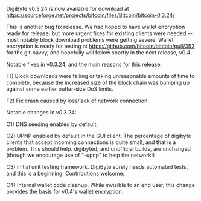 DigiByte v0.3.24 is now available for download at
https://sourceforge.net/projects/bitcoin/files/Bitcoin/bitcoin-0.3.24/

This is another bug fix release.  We had hoped to have wallet encryption ready for release, but more urgent fixes for existing clients were needed -- most notably block download problems were getting severe.  Wallet encryption is ready for testing at https://github.com/bitcoin/bitcoin/pull/352 for the git-savvy, and hopefully will follow shortly in the next release, v0.4.

Notable fixes in v0.3.24, and the main reasons for this release:

F1) Block downloads were failing or taking unreasonable amounts of time to complete, because the increased size of the block chain was bumping up against some earlier buffer-size DoS limits.

F2) Fix crash caused by loss/lack of network connection.

Notable changes in v0.3.24:

C1) DNS seeding enabled by default.

C2) UPNP enabled by default in the GUI client.  The percentage of digibyte clients that accept incoming connections is quite small, and that is a problem.  This should help.  digibyted, and unofficial builds, are unchanged (though we encourage use of "-upnp" to help the network!)

C3) Initial unit testing framework.  DigiByte sorely needs automated tests, and this is a beginning.  Contributions welcome.

C4) Internal wallet code cleanup.  While invisible to an end user, this change provides the basis for v0.4's wallet encryption.
